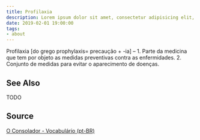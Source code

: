 ```yaml
---
title: Profilaxia
description: Lorem ipsum dolor sit amet, consectetur adipisicing elit, sed do eiusmod tempor incididunt ut labore et dolore magna aliqua.  TODO
date: 2019-02-01 19:00:00
tags:
- about
---
```


Profilaxia [do grego prophylaxis= precaução + -ia] – 1. Parte da medicina que tem por objeto as medidas preventivas contra as enfermidades. 2. Conjunto de medidas para evitar o aparecimento de doenças.

## See Also
TODO

## Source
[O Consolador - Vocabulário (pt-BR)](http://www.oconsolador.com.br/linkfixo/vocabulario/principal.html)
